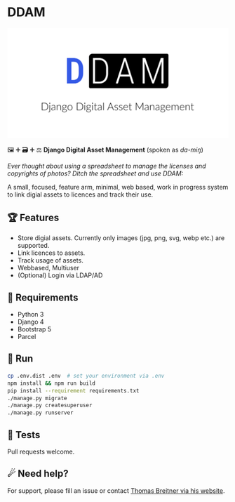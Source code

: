 # DDAM

![Logo](ddam/static/branding/ddam-social-preview.png)

🖼 ➕ 🗃 ➕ ⚖️ **Django Digital Asset Management** (spoken as *da-miŋ*)

*Ever thought about using a spreadsheet to manage the licenses and copyrights of photos? Ditch the spreadsheet and use DDAM:*

A small, focused, feature arm, minimal, web based, work in progress system to link digial assets to licences and track their use.

## 🏆 Features

* Store digial assets. Currently only images (jpg, png, svg, webp etc.) are supported.
* Link licences to assets. 
* Track usage of assets.
* Webbased, Multiuser
* (Optional) Login via LDAP/AD

## 💪 Requirements

* Python 3
* Django 4
* Bootstrap 5
* Parcel

## 🦘 Run

```bash
cp .env.dist .env  # set your environment via .env
npm install && npm run build
pip install --requirement requirements.txt
./manage.py migrate
./manage.py createsuperuser
./manage.py runserver
```

## 🐞 Tests

Pull requests welcome.

## ☄ Need help?

For support, please fill an issue or contact [Thomas Breitner via his website](https://thms.de/).
